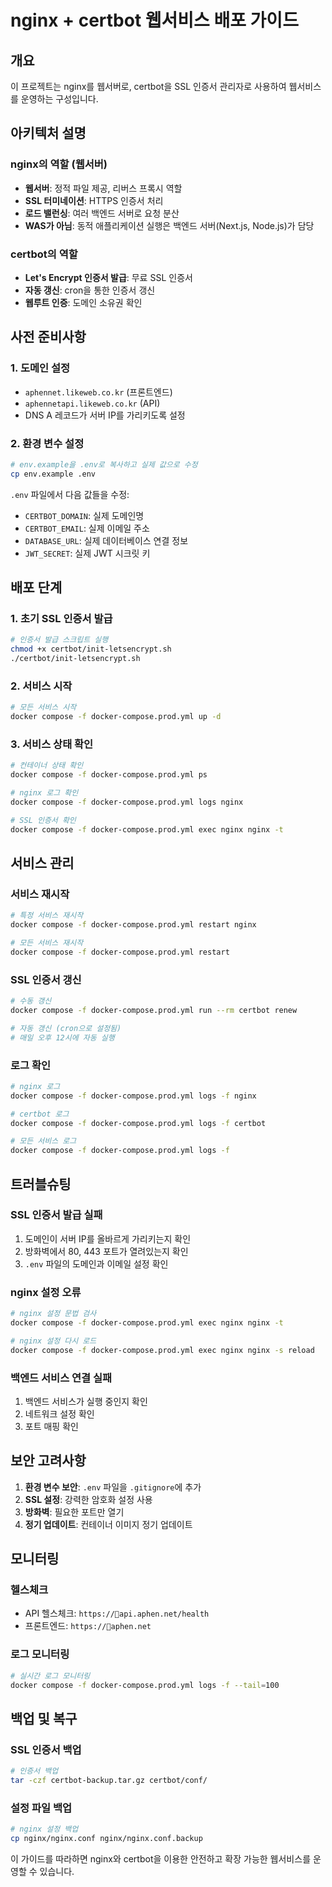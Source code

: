 # nginx + certbot 웹서비스 배포 가이드

## 개요
이 프로젝트는 nginx를 웹서버로, certbot을 SSL 인증서 관리자로 사용하여 웹서비스를 운영하는 구성입니다.

## 아키텍처 설명

### nginx의 역할 (웹서버)
- **웹서버**: 정적 파일 제공, 리버스 프록시 역할
- **SSL 터미네이션**: HTTPS 인증서 처리
- **로드 밸런싱**: 여러 백엔드 서버로 요청 분산
- **WAS가 아님**: 동적 애플리케이션 실행은 백엔드 서버(Next.js, Node.js)가 담당

### certbot의 역할
- **Let's Encrypt 인증서 발급**: 무료 SSL 인증서
- **자동 갱신**: cron을 통한 인증서 갱신
- **웹루트 인증**: 도메인 소유권 확인

## 사전 준비사항

### 1. 도메인 설정
- `aphennet.likeweb.co.kr` (프론트엔드)
- `aphennetapi.likeweb.co.kr` (API)
- DNS A 레코드가 서버 IP를 가리키도록 설정

### 2. 환경 변수 설정
```bash
# env.example을 .env로 복사하고 실제 값으로 수정
cp env.example .env
```

`.env` 파일에서 다음 값들을 수정:
- `CERTBOT_DOMAIN`: 실제 도메인명
- `CERTBOT_EMAIL`: 실제 이메일 주소
- `DATABASE_URL`: 실제 데이터베이스 연결 정보
- `JWT_SECRET`: 실제 JWT 시크릿 키

## 배포 단계

### 1. 초기 SSL 인증서 발급
```bash
# 인증서 발급 스크립트 실행
chmod +x certbot/init-letsencrypt.sh
./certbot/init-letsencrypt.sh
```

### 2. 서비스 시작
```bash
# 모든 서비스 시작
docker compose -f docker-compose.prod.yml up -d
```

### 3. 서비스 상태 확인
```bash
# 컨테이너 상태 확인
docker compose -f docker-compose.prod.yml ps

# nginx 로그 확인
docker compose -f docker-compose.prod.yml logs nginx

# SSL 인증서 확인
docker compose -f docker-compose.prod.yml exec nginx nginx -t
```

## 서비스 관리

### 서비스 재시작
```bash
# 특정 서비스 재시작
docker compose -f docker-compose.prod.yml restart nginx

# 모든 서비스 재시작
docker compose -f docker-compose.prod.yml restart
```

### SSL 인증서 갱신
```bash
# 수동 갱신
docker compose -f docker-compose.prod.yml run --rm certbot renew

# 자동 갱신 (cron으로 설정됨)
# 매일 오후 12시에 자동 실행
```

### 로그 확인
```bash
# nginx 로그
docker compose -f docker-compose.prod.yml logs -f nginx

# certbot 로그
docker compose -f docker-compose.prod.yml logs -f certbot

# 모든 서비스 로그
docker compose -f docker-compose.prod.yml logs -f
```

## 트러블슈팅

### SSL 인증서 발급 실패
1. 도메인이 서버 IP를 올바르게 가리키는지 확인
2. 방화벽에서 80, 443 포트가 열려있는지 확인
3. `.env` 파일의 도메인과 이메일 설정 확인

### nginx 설정 오류
```bash
# nginx 설정 문법 검사
docker compose -f docker-compose.prod.yml exec nginx nginx -t

# nginx 설정 다시 로드
docker compose -f docker-compose.prod.yml exec nginx nginx -s reload
```

### 백엔드 서비스 연결 실패
1. 백엔드 서비스가 실행 중인지 확인
2. 네트워크 설정 확인
3. 포트 매핑 확인

## 보안 고려사항

1. **환경 변수 보안**: `.env` 파일을 `.gitignore`에 추가
2. **SSL 설정**: 강력한 암호화 설정 사용
3. **방화벽**: 필요한 포트만 열기
4. **정기 업데이트**: 컨테이너 이미지 정기 업데이트

## 모니터링

### 헬스체크
- API 헬스체크: `https://api.aphen.net/health`
- 프론트엔드: `https://aphen.net`

### 로그 모니터링
```bash
# 실시간 로그 모니터링
docker compose -f docker-compose.prod.yml logs -f --tail=100
```

## 백업 및 복구

### SSL 인증서 백업
```bash
# 인증서 백업
tar -czf certbot-backup.tar.gz certbot/conf/
```

### 설정 파일 백업
```bash
# nginx 설정 백업
cp nginx/nginx.conf nginx/nginx.conf.backup
```

이 가이드를 따라하면 nginx와 certbot을 이용한 안전하고 확장 가능한 웹서비스를 운영할 수 있습니다.
